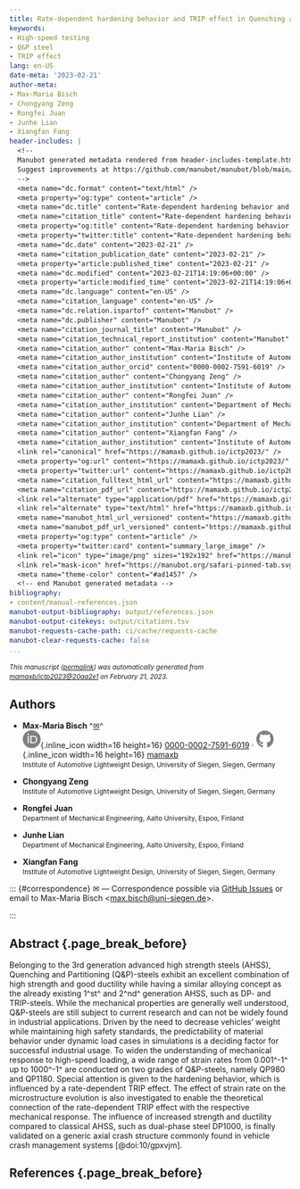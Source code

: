 ```yaml
---
title: Rate-dependent hardening behavior and TRIP effect in Quenching and Partitioning steels for application in crash energy-absorbing structures
keywords:
- High-speed testing
- Q&P steel
- TRIP effect
lang: en-US
date-meta: '2023-02-21'
author-meta:
- Max-Maria Bisch
- Chongyang Zeng
- Rongfei Juan
- Junhe Lian
- Xiangfan Fang
header-includes: |
  <!--
  Manubot generated metadata rendered from header-includes-template.html.
  Suggest improvements at https://github.com/manubot/manubot/blob/main/manubot/process/header-includes-template.html
  -->
  <meta name="dc.format" content="text/html" />
  <meta property="og:type" content="article" />
  <meta name="dc.title" content="Rate-dependent hardening behavior and TRIP effect in Quenching and Partitioning steels for application in crash energy-absorbing structures" />
  <meta name="citation_title" content="Rate-dependent hardening behavior and TRIP effect in Quenching and Partitioning steels for application in crash energy-absorbing structures" />
  <meta property="og:title" content="Rate-dependent hardening behavior and TRIP effect in Quenching and Partitioning steels for application in crash energy-absorbing structures" />
  <meta property="twitter:title" content="Rate-dependent hardening behavior and TRIP effect in Quenching and Partitioning steels for application in crash energy-absorbing structures" />
  <meta name="dc.date" content="2023-02-21" />
  <meta name="citation_publication_date" content="2023-02-21" />
  <meta property="article:published_time" content="2023-02-21" />
  <meta name="dc.modified" content="2023-02-21T14:19:06+00:00" />
  <meta property="article:modified_time" content="2023-02-21T14:19:06+00:00" />
  <meta name="dc.language" content="en-US" />
  <meta name="citation_language" content="en-US" />
  <meta name="dc.relation.ispartof" content="Manubot" />
  <meta name="dc.publisher" content="Manubot" />
  <meta name="citation_journal_title" content="Manubot" />
  <meta name="citation_technical_report_institution" content="Manubot" />
  <meta name="citation_author" content="Max-Maria Bisch" />
  <meta name="citation_author_institution" content="Institute of Automotive Lightweight Design, University of Siegen, Siegen, Germany" />
  <meta name="citation_author_orcid" content="0000-0002-7591-6019" />
  <meta name="citation_author" content="Chongyang Zeng" />
  <meta name="citation_author_institution" content="Institute of Automotive Lightweight Design, University of Siegen, Siegen, Germany" />
  <meta name="citation_author" content="Rongfei Juan" />
  <meta name="citation_author_institution" content="Department of Mechanical Engineering, Aalto University, Espoo, Finland" />
  <meta name="citation_author" content="Junhe Lian" />
  <meta name="citation_author_institution" content="Department of Mechanical Engineering, Aalto University, Espoo, Finland" />
  <meta name="citation_author" content="Xiangfan Fang" />
  <meta name="citation_author_institution" content="Institute of Automotive Lightweight Design, University of Siegen, Siegen, Germany" />
  <link rel="canonical" href="https://mamaxb.github.io/ictp2023/" />
  <meta property="og:url" content="https://mamaxb.github.io/ictp2023/" />
  <meta property="twitter:url" content="https://mamaxb.github.io/ictp2023/" />
  <meta name="citation_fulltext_html_url" content="https://mamaxb.github.io/ictp2023/" />
  <meta name="citation_pdf_url" content="https://mamaxb.github.io/ictp2023/manuscript.pdf" />
  <link rel="alternate" type="application/pdf" href="https://mamaxb.github.io/ictp2023/manuscript.pdf" />
  <link rel="alternate" type="text/html" href="https://mamaxb.github.io/ictp2023/v/20aa2e179ec47ab48d0eb5c1b90bf9bb6e4c7c42/" />
  <meta name="manubot_html_url_versioned" content="https://mamaxb.github.io/ictp2023/v/20aa2e179ec47ab48d0eb5c1b90bf9bb6e4c7c42/" />
  <meta name="manubot_pdf_url_versioned" content="https://mamaxb.github.io/ictp2023/v/20aa2e179ec47ab48d0eb5c1b90bf9bb6e4c7c42/manuscript.pdf" />
  <meta property="og:type" content="article" />
  <meta property="twitter:card" content="summary_large_image" />
  <link rel="icon" type="image/png" sizes="192x192" href="https://manubot.org/favicon-192x192.png" />
  <link rel="mask-icon" href="https://manubot.org/safari-pinned-tab.svg" color="#ad1457" />
  <meta name="theme-color" content="#ad1457" />
  <!-- end Manubot generated metadata -->
bibliography:
- content/manual-references.json
manubot-output-bibliography: output/references.json
manubot-output-citekeys: output/citations.tsv
manubot-requests-cache-path: ci/cache/requests-cache
manubot-clear-requests-cache: false
...
```







<small><em>
This manuscript
([permalink](https://mamaxb.github.io/ictp2023/v/20aa2e179ec47ab48d0eb5c1b90bf9bb6e4c7c42/))
was automatically generated
from [mamaxb/ictp2023@20aa2e1](https://github.com/mamaxb/ictp2023/tree/20aa2e179ec47ab48d0eb5c1b90bf9bb6e4c7c42)
on February 21, 2023.
</em></small>



## Authors



+ **Max-Maria Bisch**
  ^[✉](#correspondence)^<br>
    ![ORCID icon](images/orcid.svg){.inline_icon width=16 height=16}
    [0000-0002-7591-6019](https://orcid.org/0000-0002-7591-6019)
    · ![GitHub icon](images/github.svg){.inline_icon width=16 height=16}
    [mamaxb](https://github.com/mamaxb)
    <br>
  <small>
     Institute of Automotive Lightweight Design, University of Siegen, Siegen, Germany
  </small>

+ **Chongyang Zeng**
  <br>
  <small>
     Institute of Automotive Lightweight Design, University of Siegen, Siegen, Germany
  </small>

+ **Rongfei Juan**
  <br>
  <small>
     Department of Mechanical Engineering, Aalto University, Espoo, Finland
  </small>

+ **Junhe Lian**
  <br>
  <small>
     Department of Mechanical Engineering, Aalto University, Espoo, Finland
  </small>

+ **Xiangfan Fang**
  <br>
  <small>
     Institute of Automotive Lightweight Design, University of Siegen, Siegen, Germany
  </small>


::: {#correspondence}
✉ — Correspondence possible via [GitHub Issues](https://github.com/mamaxb/ictp2023/issues)
or email to
Max-Maria Bisch \<max.bisch@uni-siegen.de\>.


:::


## Abstract {.page_break_before}
Belonging to the 3rd generation advanced high strength steels (AHSS), Quenching and Partitioning (Q&P)-steels exhibit
an excellent combination of high strength and good ductility while having a similar alloying concept as the already existing
1^st^ and 2^nd^ generation AHSS, such as DP- and TRIP-steels. While the mechanical properties are generally well
understood, Q&P-steels are still subject to current research and can not be widely found in industrial applications. Driven
by the need to decrease vehicles’ weight while maintaining high safety standards, the predictability of material behavior
under dynamic load cases in simulations is a deciding factor for successful industrial usage. To widen the understanding
of mechanical response to high-speed loading, a wide range of strain rates from 0.001^-1^ up to 1000^-1^ are conducted on
two grades of Q&P-steels, namely QP980 and QP1180. Special attention is given to the hardening behavior, which is
influenced by a rate-dependent TRIP effect. The effect of strain rate on the microstructure evolution is also investigated to
enable the theoretical connection of the rate-dependent TRIP effect with the respective mechanical response. The
influence of increased strength and ductility compared to classical AHSS, such as dual-phase steel DP1000, is finally
validated on a generic axial crash structure commonly found in vehicle crash management systems [@doi:10/gpxvjm].



## References {.page_break_before}

<!-- Explicitly insert bibliography here -->
<div id="refs"></div>


